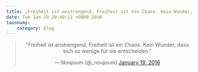 ```yaml
---
title: „Freiheit ist anstrengend, Freiheit ist ein Chaos. Kein Wunder, dass sich so wenige für sie entscheiden.“
date: Tue Jan 19 20:40:11 +0000 2016
taxonomy:
    category: blog
---
```

<blockquote class="twitter-tweet" align="center" width="350"><p lang="de" dir="ltr">&quot;Freiheit ist anstrengend, Freiheit ist ein Chaos. Kein Wunder, dass sich so wenige für sie entscheiden.&quot;</p>&mdash; Noujoum (@_noujoum) <a href="https://twitter.com/_noujoum/status/689341335011258369">January 19, 2016</a></blockquote>
